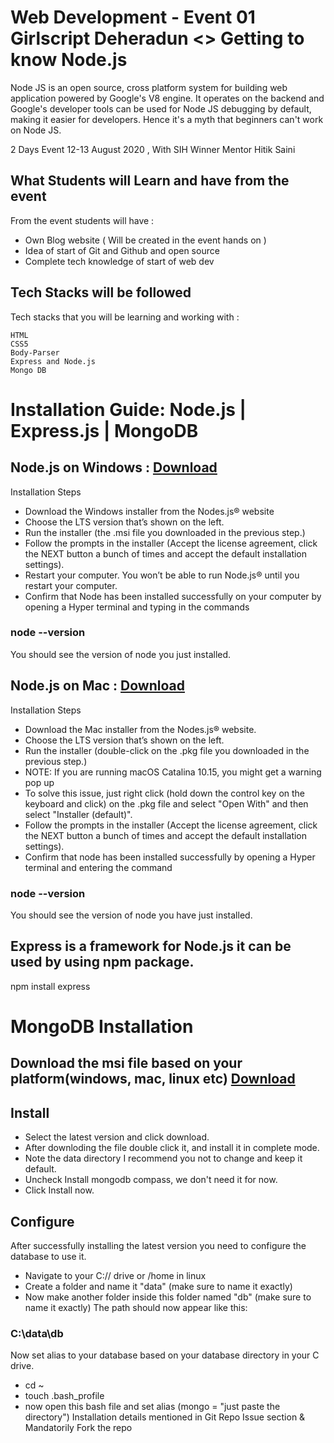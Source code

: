 # Web Development - Event 01 Girlscript Deheradun <> Getting to know Node.js

Node JS is an open source, cross platform system for building web application powered by Google's V8 engine. It operates on the backend and Google's developer tools can be used for Node JS debugging by default, making it easier for developers. Hence it's a myth that beginners can't work on Node JS. 

2 Days Event 12-13 August 2020 , With SIH Winner Mentor Hitik Saini 

## What Students will Learn and have from the event 

From the event students will have : 

* Own Blog website ( Will be created in the event hands on ) 
* Idea of start of Git and Github and open source 
* Complete tech knowledge of start of web dev 

## Tech Stacks will be followed 

Tech stacks that you will be learning and working with : 

```
HTML
CSS5
Body-Parser 
Express and Node.js
Mongo DB 
```
# Installation Guide: Node.js | Express.js | MongoDB
## Node.js on Windows : [Download](https://nodejs.org/en/)
Installation Steps

* Download the Windows installer from the Nodes.js® website
* Choose the LTS version that’s shown on the left. 
* Run the installer (the .msi file you downloaded in the previous step.)
* Follow the prompts in the installer (Accept the license agreement, click the NEXT button a bunch of times and accept the default installation settings).
* Restart your computer. You won’t be able to run Node.js® until you restart your computer.
* Confirm that Node has been installed successfully on your computer by opening a Hyper terminal and typing in the commands 
### node --version

You should see the version of node you just installed.

## Node.js on Mac : [Download](https://nodejs.org/en/)
Installation Steps

* Download the Mac installer from the Nodes.js® website. 
* Choose the LTS version that’s shown on the left. 
* Run the installer (double-click on the .pkg file you downloaded in the previous step.)
* NOTE: If you are running macOS Catalina 10.15, you might get a warning pop up
* To solve this issue, just right click (hold down the control key on the keyboard and click) on the .pkg file and select "Open With" and then select "Installer (default)".
* Follow the prompts in the installer (Accept the license agreement, click the NEXT button a bunch of times and accept the default installation settings).
* Confirm that node has been installed successfully by opening a Hyper terminal and entering the command
### node --version

You should see the version of node you have just installed.

## Express is a framework for Node.js it can be used by using npm package.
npm install express

# MongoDB Installation 
## Download the msi file based on your platform(windows, mac, linux etc) [Download](https://www.mongodb.com/try/download/community)
## Install
* Select the latest version and click download.
* After downloding the file double click it, and install it in complete mode.
* Note the data directory I recommend you not to change and keep it default.
* Uncheck Install mongodb compass, we don't need it for now.
* Click Install now. 

## Configure
After successfully installing the latest version you need to configure the database to use it.

* Navigate to your C:// drive or /home in linux 
* Create a folder and name it "data" (make sure to name it exactly)
* Now make another folder inside this folder named "db" (make sure to name it exactly)
The path should now appear like this:
### C:\data\db
Now set alias to your database based on your database directory in your C drive.
* cd ~ 
* touch .bash_profile
* now open this bash file and set alias (mongo = "just paste the directory")
Installation details mentioned in Git Repo Issue section & Mandatorily Fork the repo 

